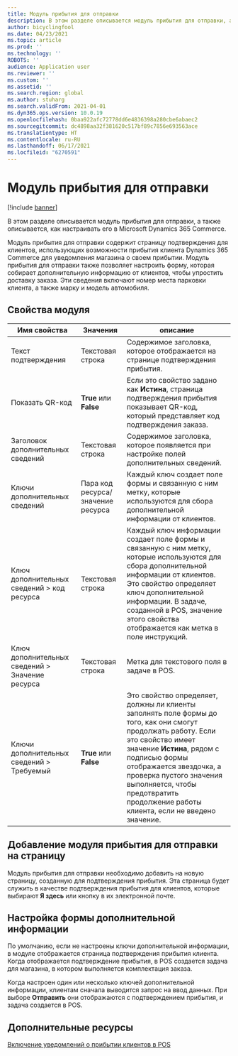 ```yaml
---
title: Модуль прибытия для отправки
description: В этом разделе описывается модуль прибытия для отправки, а также описывается, как настраивать его в Microsoft Dynamics 365 Commerce.
author: bicyclingfool
ms.date: 04/23/2021
ms.topic: article
ms.prod: ''
ms.technology: ''
ROBOTS: ''
audience: Application user
ms.reviewer: ''
ms.custom: ''
ms.assetid: ''
ms.search.region: global
ms.author: stuharg
ms.search.validFrom: 2021-04-01
ms.dyn365.ops.version: 10.0.19
ms.openlocfilehash: 0baa922afc72778dd6e4836398a280cbe6abaec2
ms.sourcegitcommit: dc4898aa32f381620c517bf89c7856e693563ace
ms.translationtype: HT
ms.contentlocale: ru-RU
ms.lasthandoff: 06/17/2021
ms.locfileid: "6270591"
---
```

# <a name="check-in-for-pickup-module"></a>Модуль прибытия для отправки

[!include [banner](includes/banner.md)]

В этом разделе описывается модуль прибытия для отправки, а также описывается, как настраивать его в Microsoft Dynamics 365 Commerce.

Модуль прибытия для отправки содержит страницу подтверждения для клиентов, использующих возможности прибытия клиента Dynamics 365 Commerce для уведомления магазина о своем прибытии. Модуль прибытия для отправки также позволяет настроить форму, которая собирает дополнительную информацию от клиентов, чтобы упростить доставку заказа. Эти сведения включают номер места парковки клиента, а также марку и модель автомобиля. 

## <a name="module-properties"></a>Свойства модуля

| Имя свойства | Значения | описание |
|---------------|--------|-------------|
| Текст подтверждения | Текстовая строка | Содержимое заголовка, которое отображается на странице подтверждения прибытия. |
| Показать QR-код | **True** или **False** | Если это свойство задано как **Истина**, страница подтверждения прибытия показывает QR-код, который представляет код подтверждения заказа. |
| Заголовок дополнительных сведений | Текстовая строка | Содержимое заголовка, которое появляется при настройке полей дополнительных сведений. |
| Ключи дополнительных сведений | Пара код ресурса/значение ресурса | Каждый ключ создает поле формы и связанную с ним метку, которые используются для сбора дополнительной информации от клиентов. |
| Ключ дополнительных сведений \> код ресурса | Текстовая строка | Каждый ключ информации создает поле формы и связанную с ним метку, которые используются для сбора дополнительной информации от клиентов. Это свойство определяет ключ дополнительной информации. В задаче, созданной в POS, значение этого свойства отображается как метка в поле инструкций. |
| Ключ дополнительных сведений \> Значение ресурса | Текстовая строка | Метка для текстового поля в задаче в POS. |
| Ключи дополнительных сведений \> Требуемый | **True** или **False** | Это свойство определяет, должны ли клиенты заполнять поле формы до того, как они смогут продолжать работу. Если это свойство имеет значение **Истина**, рядом с подписью формы отображается звездочка, а проверка пустого значения выполняется, чтобы предотвратить продолжение работы клиента, если не введено значение. |

## <a name="add-the-check-in-for-pickup-module-to-a-page"></a>Добавление модуля прибытия для отправки на страницу

Модуль прибытия для отправки необходимо добавить на новую страницу, созданную для подтверждения прибытия. Эта страница будет служить в качестве подтверждения прибытия для клиентов, которые выбирают **Я здесь** или кнопку в их электронной почте. 

## <a name="configure-the-additional-information-form"></a>Настройка формы дополнительной информации

По умолчанию, если не настроены ключи дополнительной информации, в модуле отображается страница подтверждения прибытия клиента. Когда отображается подтверждение прибытия, в POS создается задача для магазина, в котором выполняется комплектация заказа.

Когда настроен один или несколько ключей дополнительной информации, клиентам сначала выводится запрос на ввод данных. При выборе **Отправить** они отображаются с подтверждением прибытия, и задача создается в POS. 

## <a name="additional-resources"></a>Дополнительные ресурсы

[Включение уведомлений о прибытии клиентов в POS](enable-customer-check-in.md)
